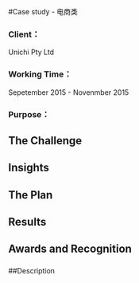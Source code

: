 #Case study - 电商类

### Client：
Unichi Pty Ltd
### Working Time：
Sepetember 2015 - Novenmber 2015
### Purpose：

## The Challenge
###

## Insights
###

## The Plan
###

## Results
###

## Awards and Recognition
###

##Description
